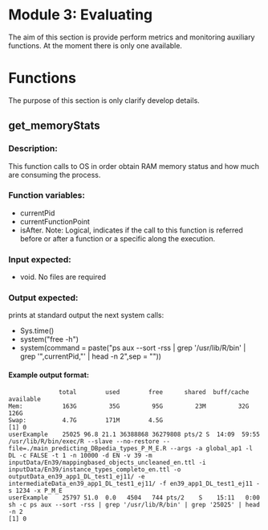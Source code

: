 # Module 3: Evaluating

The aim of this section is provide perform metrics and monitoring auxiliary functions. At the moment there is only one available.

# Functions
The purpose of this section is only clarify develop details.

## get_memoryStats 
### Description:
This function calls to OS in order obtain RAM memory status and how much are consuming the process.
### Function variables:
* currentPid
* currentFunctionPoint
* isAfter. Note: Logical, indicates if the call to this function is referred before or after a function or a specific along the execution.
### Input expected:
* void. No files are required
### Output expected:
prints at standard output the next system calls:
* Sys.time()
* system("free -h")
* system(command =  paste("ps aux --sort -rss | grep '/usr/lib/R/bin' | grep '",currentPid,"' | head -n 2",sep = ""))
#### Example output format:
``` [1]    2018-05-08 15:11:19 current memory consuming before modeling approach 1 global:
              total        used        free      shared  buff/cache   available
Mem:           163G         35G         95G         23M         32G        126G
Swap:          4.7G        171M        4.5G
[1] 0
userExample    25025 96.8 21.1 36388868 36279808 pts/2 S  14:09  59:55 /usr/lib/R/bin/exec/R --slave --no-restore --file=./main_predicting_DBpedia_types_P_M_E.R --args -a global_ap1 -l DL -c FALSE -t 1 -n 10000 -d EN -v 39 -m inputData/En39/mappingbased_objects_uncleaned_en.ttl -i inputData/En39/instance_types_completo_en.ttl -o outputData_en39_app1_DL_test1_ej11/ -e intermediateData_en39_app1_DL_test1_ej11/ -f en39_app1_DL_test1_ej11 -s 1234 -x P_M_E
userExample    25797 51.0  0.0   4504   744 pts/2    S    15:11   0:00 sh -c ps aux --sort -rss | grep '/usr/lib/R/bin' | grep '25025' | head -n 2
[1] 0
```

